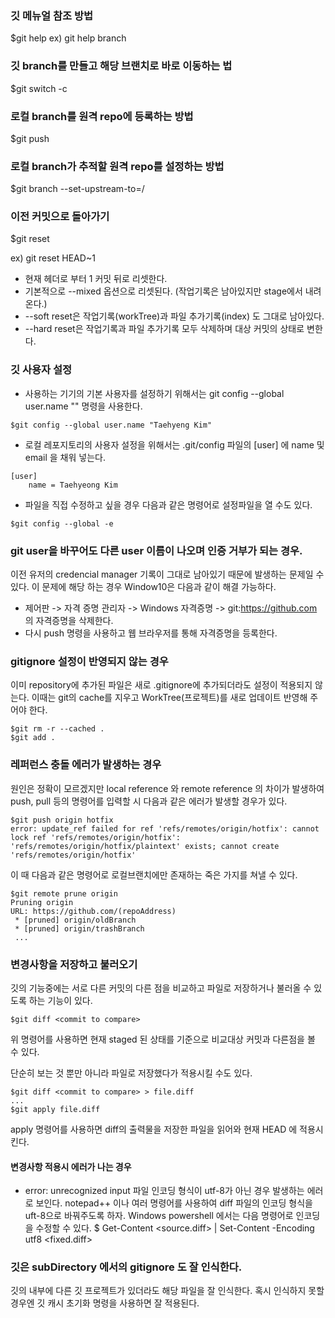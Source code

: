 ### 깃 메뉴얼 참조 방법
$git help <command> 
ex) git help branch

### 깃 branch를 만들고 해당 브랜치로 바로 이동하는 법

$git switch -c <new branch name>

### 로컬 branch를 원격 repo에 등록하는 방법

$git push <remote repo name> <Branch Name>

### 로컬 branch가 추적할 원격 repo를 설정하는 방법

$git branch --set-upstream-to=<remote repo name>/<remote branch name>


### 이전 커밋으로 돌아가기

$git reset <commit>

ex) git reset HEAD~1
- 현재 헤더로 부터 1 커밋 뒤로 리셋한다.
- 기본적으로 --mixed 옵션으로 리셋된다. (작업기록은 남아있지만 stage에서 내려온다.)
- --soft reset은 작업기록(workTree)과 파일 추가기록(index) 도 그대로 남아있다.
- --hard reset은 작업기록과 파일 추가기록 모두 삭제하며 대상 커밋의 상태로 변한다.


### 깃 사용자 설정

- 사용하는 기기의 기본 사용자를 설정하기 위해서는 git config --global user.name "<username>" 명령을 사용한다.
```
$git config --global user.name "Taehyeng Kim"
```
- 로컬 레포지토리의 사용자 설정을 위해서는 .git/config 파일의 [user] 에 name 및 email 을 채워 넣는다.
```
[user]
    name = Taehyeong Kim
```

- 파일을 직접 수정하고 싶을 경우 다음과 같은 명령어로 설정파일을 열 수도 있다.

```
$git config --global -e
```
### git user을 바꾸어도 다른 user 이름이 나오며 인증 거부가 되는 경우.
 이전 유저의 credencial manager 기록이 그대로 남아있기 때문에 발생하는 문제일 수 있다.
 이 문제에 해당 하는 경우 Window10은 다음과 같이 해결 가능하다.

 - 제어판 -> 자격 증명 관리자 -> Windows 자격증명 -> git:https://github.com 의 자격증명을 삭제한다.
 - 다시 push 명령을 사용하고 웹 브라우저를 통해 자격증명을 등록한다.

### gitignore 설정이 반영되지 않는 경우
이미 repository에 추가된 파일은 새로 .gitignore에 추가되더라도 설정이 적용되지 않는다. 이때는 git의 cache를 지우고 WorkTree(프로젝트)를 새로 업데이트 반영해 주어야 한다.

```
$git rm -r --cached .
$git add .
```

### 레퍼런스 충돌 에러가 발생하는 경우

원인은 정확이 모르겠지만 local reference 와 remote reference 의 차이가 발생하여 push, pull 등의 명령어를 입력할 시 다음과 같은 에러가 발생할 경우가 있다.

```
$git push origin hotfix
error: update_ref failed for ref 'refs/remotes/origin/hotfix': cannot lock ref 'refs/remotes/origin/hotfix': 'refs/remotes/origin/hotfix/plaintext' exists; cannot create 'refs/remotes/origin/hotfix'
```
이 때 다음과 같은 명령어로 로컬브랜치에만 존재하는 죽은 가지를 쳐낼 수 있다.
```
$git remote prune origin
Pruning origin
URL: https://github.com/(repoAddress)
 * [pruned] origin/oldBranch
 * [pruned] origin/trashBranch
 ...
```

### 변경사항을 저장하고 불러오기
깃의 기능중에는 서로 다른 커밋의 다른 점을 비교하고 파일로 저장하거나 불러올 수 있도록 하는 기능이 있다.

```
$git diff <commit to compare>
```

위 명령어를 사용하면 현재 staged 된 상태를 기준으로 비교대상 커밋과 다른점을 볼 수 있다.

단순히 보는 것 뿐만 아니라 파일로 저장했다가 적용시킬 수도 있다.

```
$git diff <commit to compare> > file.diff
...
$git apply file.diff
```
apply 명령어를 사용하면 diff의 출력물을 저장한 파일을 읽어와 현재 HEAD 에 적용시킨다. 

#### 변경사항 적용시 에러가 나는 경우
- error: unrecognized input 
파일 인코딩 형식이 utf-8가 아닌 경우 발생하는 에러로 보인다.
notepad++ 이나 여러 명령어를 사용하여 diff 파일의 인코딩 형식을 uft-8으로 바꿔주도록 하자.
Windows powershell 에서는 다음 명령어로 인코딩을 수정할 수 있다.
$  Get-Content <source.diff> | Set-Content -Encoding utf8 <fixed.diff>


### 깃은 subDirectory 에서의 gitignore 도 잘 인식한다.
깃의 내부에 다른 깃 프로젝트가 있더라도 해당 파일을 잘 인식한다.
혹시 인식하지 못할 경우엔 깃 캐시 초기화 명령을 사용하면 잘 적용된다.
